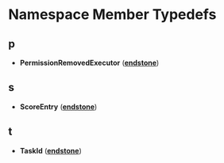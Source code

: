 
# Namespace Member Typedefs



## p

* **PermissionRemovedExecutor** ([**endstone**](namespaceendstone.md))


## s

* **ScoreEntry** ([**endstone**](namespaceendstone.md))


## t

* **TaskId** ([**endstone**](namespaceendstone.md))




